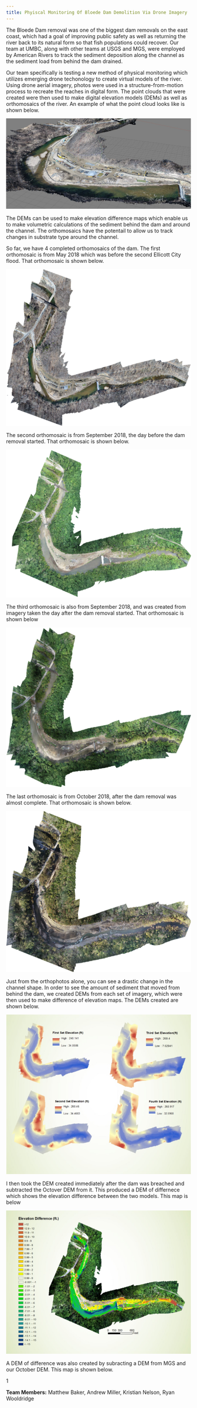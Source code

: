 ```yaml
---
title: Phyiscal Monitoring Of Bloede Dam Demolition Via Drone Imagery
---
```


The Bloede Dam removal was one of the biggest dam removals on the east coast, which had a goal of improving public safety as well as returning the river back to its natural form so that fish populations could recover. Our team at UMBC, along with other teams at USGS and MGS, were employed by American Rivers to track the sediment deposition along the channel as the sediment load from behind the dam drained. 

Our team specifically is testing a new method of physical monitoring which utilizes emerging drone techonology to create virtual models of the river. Using drone aerial imagery, photos were used in a structure-from-motion process to recreate the reaches in digital form. The point clouds that were created were then used to make digital elevation models (DEMs) as well as orthomosaics of the river. An example of what the point cloud looks like is shown below. 

![](LeafOffMedd.JPG)

The DEMs can be used to make elevation difference maps which enable us to make volumetric calculations of the sediment behind the dam and around the channel. The orthomosaics have the potentail to allow us to track changes in substrate type around the channel. 

So far, we have 4 completed orthomosaics of the dam. The first orthomosaic is from May 2018 which was before the second Ellicott City flood. That orthomosaic is shown below.

![](ortho1.png)

The second orthomosaic is from September 2018, the day before the dam removal started. That orthomosaic is shown below. 

![](ortho2.png)

The third orthomosaic is also from September 2018, and was created from imagery taken the day after the dam removal started. That orthomosaic is shown below 

![](ortho3.png)

The last orthomosaic is from October 2018, after the dam removal was almost complete. That orthomosaic is shown below. 

![](ortho4.png)

Just from the orthophotos alone, you can see a drastic change in the channel shape. In order to see the amount of sediment that moved from behind the dam, we created DEMs from each set of imagery, which were then used to make difference of elevation maps. The DEMs created are shown below. 

![](dems.png)

I then took the DEM created immediately after the dam was breached and subtracted the Octover DEM from it. This produced a DEM of differnece which shows the elevation difference between the two models. This map is below

![](demofdiff.png)

A DEM of difference was also created by subracting a DEM from MGS and our October DEM. This map is shown below. 

1[](usgs_dod_mapV2.jpg)

__Team Members:__ Matthew Baker, Andrew Miller, Kristian Nelson, Ryan Wooldridge




